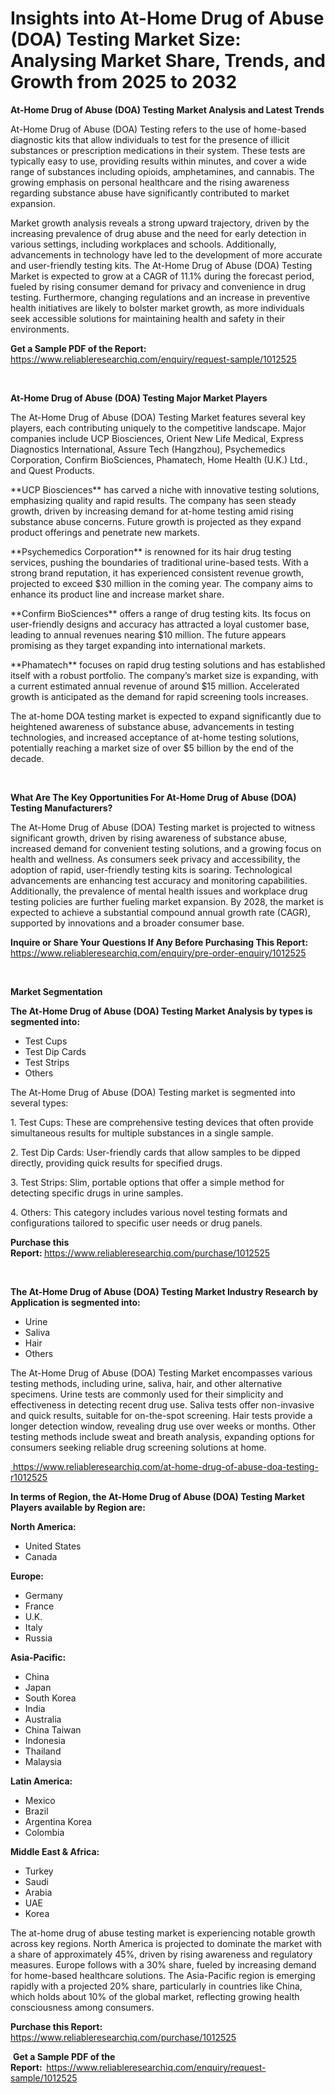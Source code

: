 <p><h1>Insights into At-Home Drug of Abuse (DOA) Testing Market Size: Analysing Market Share, Trends, and Growth from 2025 to 2032</h1></p><p><strong>At-Home Drug of Abuse (DOA) Testing Market Analysis and Latest Trends</strong></p>
<p><p>At-Home Drug of Abuse (DOA) Testing refers to the use of home-based diagnostic kits that allow individuals to test for the presence of illicit substances or prescription medications in their system. These tests are typically easy to use, providing results within minutes, and cover a wide range of substances including opioids, amphetamines, and cannabis. The growing emphasis on personal healthcare and the rising awareness regarding substance abuse have significantly contributed to market expansion.</p><p>Market growth analysis reveals a strong upward trajectory, driven by the increasing prevalence of drug abuse and the need for early detection in various settings, including workplaces and schools. Additionally, advancements in technology have led to the development of more accurate and user-friendly testing kits. The At-Home Drug of Abuse (DOA) Testing Market is expected to grow at a CAGR of 11.1% during the forecast period, fueled by rising consumer demand for privacy and convenience in drug testing. Furthermore, changing regulations and an increase in preventive health initiatives are likely to bolster market growth, as more individuals seek accessible solutions for maintaining health and safety in their environments.</p></p>
<p><strong>Get a Sample PDF of the Report:&nbsp;</strong> <a href="https://www.reliableresearchiq.com/enquiry/request-sample/1012525?utm_campaign=3225&utm_medium=2&utm_source=Github&utm_content=ia&utm_term=13042025&utm_id=at-home-drug-of-abuse-doa-testing">https://www.reliableresearchiq.com/enquiry/request-sample/1012525</a></p>
<p>&nbsp;</p>
<p><strong>At-Home Drug of Abuse (DOA) Testing Major Market Players</strong></p>
<p><p>The At-Home Drug of Abuse (DOA) Testing Market features several key players, each contributing uniquely to the competitive landscape. Major companies include UCP Biosciences, Orient New Life Medical, Express Diagnostics International, Assure Tech (Hangzhou), Psychemedics Corporation, Confirm BioSciences, Phamatech, Home Health (U.K.) Ltd., and Quest Products.</p><p>**UCP Biosciences** has carved a niche with innovative testing solutions, emphasizing quality and rapid results. The company has seen steady growth, driven by increasing demand for at-home testing amid rising substance abuse concerns. Future growth is projected as they expand product offerings and penetrate new markets.</p><p>**Psychemedics Corporation** is renowned for its hair drug testing services, pushing the boundaries of traditional urine-based tests. With a strong brand reputation, it has experienced consistent revenue growth, projected to exceed $30 million in the coming year. The company aims to enhance its product line and increase market share.</p><p>**Confirm BioSciences** offers a range of drug testing kits. Its focus on user-friendly designs and accuracy has attracted a loyal customer base, leading to annual revenues nearing $10 million. The future appears promising as they target expanding into international markets.</p><p>**Phamatech** focuses on rapid drug testing solutions and has established itself with a robust portfolio. The company’s market size is expanding, with a current estimated annual revenue of around $15 million. Accelerated growth is anticipated as the demand for rapid screening tools increases.</p><p>The at-home DOA testing market is expected to expand significantly due to heightened awareness of substance abuse, advancements in testing technologies, and increased acceptance of at-home testing solutions, potentially reaching a market size of over $5 billion by the end of the decade.</p></p>
<p>&nbsp;</p>
<p><strong>What Are The Key Opportunities For At-Home Drug of Abuse (DOA) Testing Manufacturers?</strong></p>
<p><p>The At-Home Drug of Abuse (DOA) Testing market is projected to witness significant growth, driven by rising awareness of substance abuse, increased demand for convenient testing solutions, and a growing focus on health and wellness. As consumers seek privacy and accessibility, the adoption of rapid, user-friendly testing kits is soaring. Technological advancements are enhancing test accuracy and monitoring capabilities. Additionally, the prevalence of mental health issues and workplace drug testing policies are further fueling market expansion. By 2028, the market is expected to achieve a substantial compound annual growth rate (CAGR), supported by innovations and a broader consumer base.</p></p>
<p><strong>Inquire or Share Your Questions If Any Before Purchasing This Report:</strong> <a href="https://www.reliableresearchiq.com/enquiry/pre-order-enquiry/1012525?utm_campaign=3225&utm_medium=2&utm_source=Github&utm_content=ia&utm_term=13042025&utm_id=at-home-drug-of-abuse-doa-testing">https://www.reliableresearchiq.com/enquiry/pre-order-enquiry/1012525</a></p>
<p>&nbsp;</p>
<p><strong>Market Segmentation</strong></p>
<p><strong>The At-Home Drug of Abuse (DOA) Testing Market Analysis by types is segmented into:</strong></p>
<p><ul><li>Test Cups</li><li>Test Dip Cards</li><li>Test Strips</li><li>Others</li></ul></p>
<p><p>The At-Home Drug of Abuse (DOA) Testing market is segmented into several types: </p><p>1. Test Cups: These are comprehensive testing devices that often provide simultaneous results for multiple substances in a single sample. </p><p>2. Test Dip Cards: User-friendly cards that allow samples to be dipped directly, providing quick results for specified drugs. </p><p>3. Test Strips: Slim, portable options that offer a simple method for detecting specific drugs in urine samples. </p><p>4. Others: This category includes various novel testing formats and configurations tailored to specific user needs or drug panels.</p></p>
<p><strong>Purchase this Report:&nbsp;</strong><a href="https://www.reliableresearchiq.com/purchase/1012525?utm_campaign=3225&utm_medium=2&utm_source=Github&utm_content=ia&utm_term=13042025&utm_id=at-home-drug-of-abuse-doa-testing">https://www.reliableresearchiq.com/purchase/1012525</a></p>
<p>&nbsp;</p>
<p><strong>The At-Home Drug of Abuse (DOA) Testing Market Industry Research by Application is segmented into:</strong></p>
<p><ul><li>Urine</li><li>Saliva</li><li>Hair</li><li>Others</li></ul></p>
<p><p>The At-Home Drug of Abuse (DOA) Testing Market encompasses various testing methods, including urine, saliva, hair, and other alternative specimens. Urine tests are commonly used for their simplicity and effectiveness in detecting recent drug use. Saliva tests offer non-invasive and quick results, suitable for on-the-spot screening. Hair tests provide a longer detection window, revealing drug use over weeks or months. Other testing methods include sweat and breath analysis, expanding options for consumers seeking reliable drug screening solutions at home.</p></p>
<p><a href="https://www.reliableresearchiq.com/at-home-drug-of-abuse-doa-testing-r1012525?utm_campaign=3225&utm_medium=2&utm_source=Github&utm_content=ia&utm_term=13042025&utm_id=at-home-drug-of-abuse-doa-testing">&nbsp;https://www.reliableresearchiq.com/at-home-drug-of-abuse-doa-testing-r1012525</a></p>
<p><strong>In terms of Region, the At-Home Drug of Abuse (DOA) Testing Market Players available by Region are:</strong></p>
<p>
    <p> <strong> North America: </strong>
        <ul>
            <li>United States</li>
            <li>Canada</li>
        </ul>
        </p> 
    <p> <strong> Europe: </strong>
        <ul>
            <li>Germany</li>
            <li>France</li>
            <li>U.K.</li>
            <li>Italy</li>
            <li>Russia</li>
        </ul>
        </p> 
    <p> <strong> Asia-Pacific: </strong>
        <ul>
            <li>China</li>
            <li>Japan</li>
            <li>South Korea</li>
            <li>India</li>
            <li>Australia</li>
            <li>China Taiwan</li>
            <li>Indonesia</li>
            <li>Thailand</li>
            <li>Malaysia</li>
        </ul>
        </p> 
    <p> <strong> Latin America: </strong>
        <ul>
            <li>Mexico</li>
            <li>Brazil</li>
            <li>Argentina Korea</li>
            <li>Colombia</li>
        </ul>
        </p> 
    <p> <strong> Middle East & Africa: </strong>
        <ul>
            <li>Turkey</li>
            <li>Saudi</li>
            <li>Arabia</li>
            <li>UAE</li>
            <li>Korea</li>
        </ul>
    </p>
    </p>
<p><p>The at-home drug of abuse testing market is experiencing notable growth across key regions. North America is projected to dominate the market with a share of approximately 45%, driven by rising awareness and regulatory measures. Europe follows with a 30% share, fueled by increasing demand for home-based healthcare solutions. The Asia-Pacific region is emerging rapidly with a projected 20% share, particularly in countries like China, which holds about 10% of the global market, reflecting growing health consciousness among consumers.</p></p>
<p><strong>Purchase this Report: </strong><a href="https://www.reliableresearchiq.com/purchase/1012525?utm_campaign=3225&utm_medium=2&utm_source=Github&utm_content=ia&utm_term=13042025&utm_id=at-home-drug-of-abuse-doa-testing">https://www.reliableresearchiq.com/purchase/1012525</a></p>
<p>&nbsp;<strong>Get a Sample PDF of the Report:&nbsp;&nbsp;</strong><a href="https://www.reliableresearchiq.com/enquiry/request-sample/1012525?utm_campaign=3225&utm_medium=2&utm_source=Github&utm_content=ia&utm_term=13042025&utm_id=at-home-drug-of-abuse-doa-testing">https://www.reliableresearchiq.com/enquiry/request-sample/1012525</a></p>
<p><strong></strong></p>
<p><p></p><p></p><p></p></p>